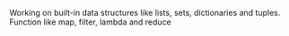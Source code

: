 Working on built-in data structures like lists, sets, dictionaries and tuples. Function like map, filter, lambda and reduce
